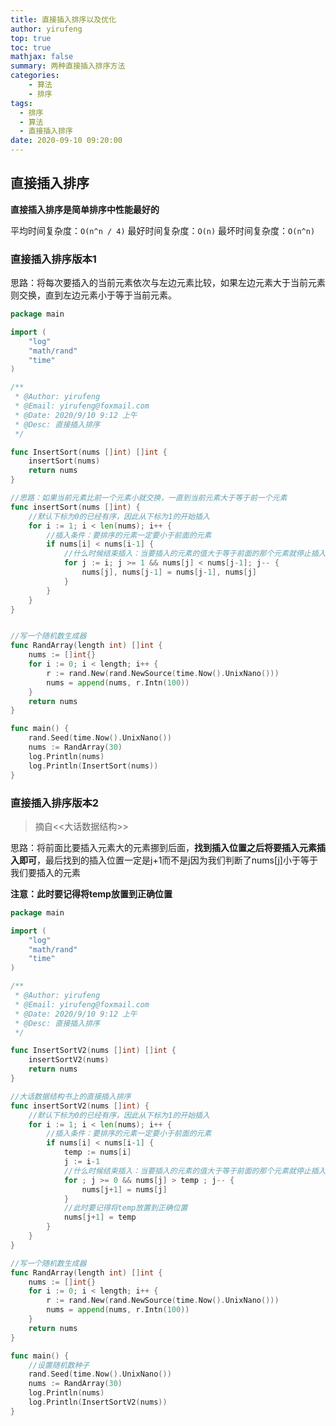 ```yaml
---
title: 直接插入排序以及优化
author: yirufeng
top: true
toc: true
mathjax: false
summary: 两种直接插入排序方法
categories: 
	- 算法
	- 排序
tags:
  - 排序
  - 算法
  - 直接插入排序
date: 2020-09-10 09:20:00
---
```


## 直接插入排序
**直接插入排序是简单排序中性能最好的**

平均时间复杂度：`O(n^n / 4)`
最好时间复杂度：`O(n)`
最坏时间复杂度：`O(n^n)`

### 直接插入排序版本1

思路：将每次要插入的当前元素依次与左边元素比较，如果左边元素大于当前元素则交换，直到左边元素小于等于当前元素。


```go
package main

import (
	"log"
	"math/rand"
	"time"
)

/**
 * @Author: yirufeng
 * @Email: yirufeng@foxmail.com
 * @Date: 2020/9/10 9:12 上午
 * @Desc: 直接插入排序
 */

func InsertSort(nums []int) []int {
	insertSort(nums)
	return nums
}

//思路：如果当前元素比前一个元素小就交换，一直到当前元素大于等于前一个元素
func insertSort(nums []int) {
	//默认下标为0的已经有序，因此从下标为1的开始插入
	for i := 1; i < len(nums); i++ {
		//插入条件：要排序的元素一定要小于前面的元素
		if nums[i] < nums[i-1] {
			//什么时候结束插入：当要插入的元素的值大于等于前面的那个元素就停止插入
			for j := i; j >= 1 && nums[j] < nums[j-1]; j-- {
				nums[j], nums[j-1] = nums[j-1], nums[j]
			}
		}
	}
}


//写一个随机数生成器
func RandArray(length int) []int {
	nums := []int{}
	for i := 0; i < length; i++ {
		r := rand.New(rand.NewSource(time.Now().UnixNano()))
		nums = append(nums, r.Intn(100))
	}
	return nums
}

func main() {
	rand.Seed(time.Now().UnixNano())
	nums := RandArray(30)
	log.Println(nums)
	log.Println(InsertSort(nums))
}

```

<!-- more -->

### 直接插入排序版本2

> 摘自<<大话数据结构>>

思路：将前面比要插入元素大的元素挪到后面，**找到插入位置之后将要插入元素插入即可**，最后找到的插入位置一定是j+1而不是j因为我们判断了nums[j]小于等于我们要插入的元素 

**注意：此时要记得将temp放置到正确位置**

```go
package main

import (
	"log"
	"math/rand"
	"time"
)

/**
 * @Author: yirufeng
 * @Email: yirufeng@foxmail.com
 * @Date: 2020/9/10 9:12 上午
 * @Desc: 直接插入排序
 */

func InsertSortV2(nums []int) []int {
	insertSortV2(nums)
	return nums
}

//大话数据结构书上的直接插入排序
func insertSortV2(nums []int) {
	//默认下标为0的已经有序，因此从下标为1的开始插入
	for i := 1; i < len(nums); i++ {
		//插入条件：要排序的元素一定要小于前面的元素
		if nums[i] < nums[i-1] {
			temp := nums[i]
			j := i-1
			//什么时候结束插入：当要插入的元素的值大于等于前面的那个元素就停止插入
			for ; j >= 0 && nums[j] > temp ; j-- {
				nums[j+1] = nums[j]
			}
			//此时要记得将temp放置到正确位置
			nums[j+1] = temp
		}
	}
}

//写一个随机数生成器
func RandArray(length int) []int {
	nums := []int{}
	for i := 0; i < length; i++ {
		r := rand.New(rand.NewSource(time.Now().UnixNano()))
		nums = append(nums, r.Intn(100))
	}
	return nums
}

func main() {
    //设置随机数种子
	rand.Seed(time.Now().UnixNano())
	nums := RandArray(30)
	log.Println(nums)
	log.Println(InsertSortV2(nums))
}

```
